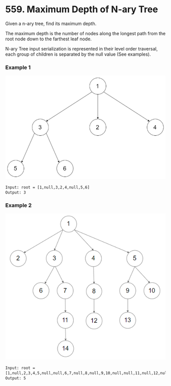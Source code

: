 # 559. Maximum Depth of N-ary Tree

Given a n-ary tree, find its maximum depth.

The maximum depth is the number of nodes along the longest path from the root node down to the farthest leaf node.

N-ary Tree input serialization is represented in their level order traversal, 
each group of children is separated by the null value (See examples).

### Example 1
![Example 1](Example1.png)

```
Input: root = [1,null,3,2,4,null,5,6]
Output: 3
```

### Example 2
![Example 2](Example2.png)
```
Input: root = [1,null,2,3,4,5,null,null,6,7,null,8,null,9,10,null,null,11,null,12,null,13,null,null,14]
Output: 5
```

